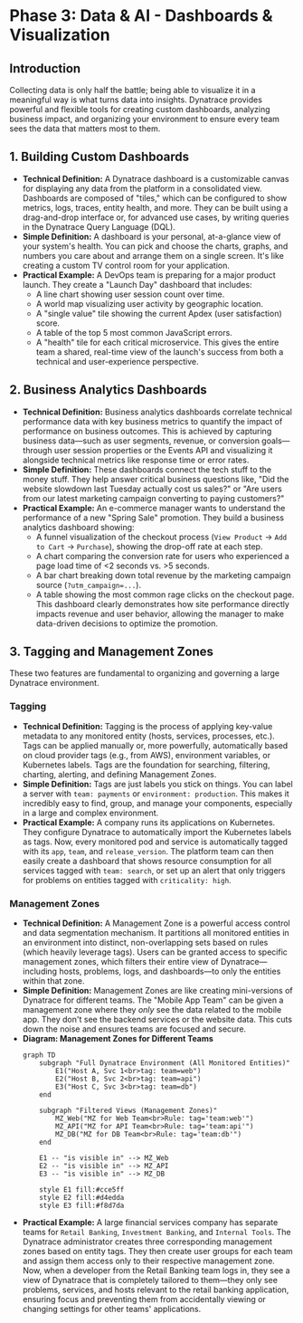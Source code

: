 # Phase 3: Data & AI - Dashboards & Visualization

## Introduction
Collecting data is only half the battle; being able to visualize it in a meaningful way is what turns data into insights. Dynatrace provides powerful and flexible tools for creating custom dashboards, analyzing business impact, and organizing your environment to ensure every team sees the data that matters most to them.

## 1. Building Custom Dashboards

*   **Technical Definition:** A Dynatrace dashboard is a customizable canvas for displaying any data from the platform in a consolidated view. Dashboards are composed of "tiles," which can be configured to show metrics, logs, traces, entity health, and more. They can be built using a drag-and-drop interface or, for advanced use cases, by writing queries in the Dynatrace Query Language (DQL).
*   **Simple Definition:** A dashboard is your personal, at-a-glance view of your system's health. You can pick and choose the charts, graphs, and numbers you care about and arrange them on a single screen. It's like creating a custom TV control room for your application.
*   **Practical Example:** A DevOps team is preparing for a major product launch. They create a "Launch Day" dashboard that includes:
    *   A line chart showing user session count over time.
    *   A world map visualizing user activity by geographic location.
    *   A "single value" tile showing the current Apdex (user satisfaction) score.
    *   A table of the top 5 most common JavaScript errors.
    *   A "health" tile for each critical microservice.
    This gives the entire team a shared, real-time view of the launch's success from both a technical and user-experience perspective.

## 2. Business Analytics Dashboards

*   **Technical Definition:** Business analytics dashboards correlate technical performance data with key business metrics to quantify the impact of performance on business outcomes. This is achieved by capturing business data—such as user segments, revenue, or conversion goals—through user session properties or the Events API and visualizing it alongside technical metrics like response time or error rates.
*   **Simple Definition:** These dashboards connect the tech stuff to the money stuff. They help answer critical business questions like, "Did the website slowdown last Tuesday actually cost us sales?" or "Are users from our latest marketing campaign converting to paying customers?"
*   **Practical Example:** An e-commerce manager wants to understand the performance of a new "Spring Sale" promotion. They build a business analytics dashboard showing:
    *   A funnel visualization of the checkout process (`View Product` -> `Add to Cart` -> `Purchase`), showing the drop-off rate at each step.
    *   A chart comparing the conversion rate for users who experienced a page load time of <2 seconds vs. >5 seconds.
    *   A bar chart breaking down total revenue by the marketing campaign source (`?utm_campaign=...`).
    *   A table showing the most common rage clicks on the checkout page.
    This dashboard clearly demonstrates how site performance directly impacts revenue and user behavior, allowing the manager to make data-driven decisions to optimize the promotion.

## 3. Tagging and Management Zones

These two features are fundamental to organizing and governing a large Dynatrace environment.

### Tagging
*   **Technical Definition:** Tagging is the process of applying key-value metadata to any monitored entity (hosts, services, processes, etc.). Tags can be applied manually or, more powerfully, automatically based on cloud provider tags (e.g., from AWS), environment variables, or Kubernetes labels. Tags are the foundation for searching, filtering, charting, alerting, and defining Management Zones.
*   **Simple Definition:** Tags are just labels you stick on things. You can label a server with `team: payments` or `environment: production`. This makes it incredibly easy to find, group, and manage your components, especially in a large and complex environment.
*   **Practical Example:** A company runs its applications on Kubernetes. They configure Dynatrace to automatically import the Kubernetes labels as tags. Now, every monitored pod and service is automatically tagged with its `app`, `team`, and `release_version`. The platform team can then easily create a dashboard that shows resource consumption for all services tagged with `team: search`, or set up an alert that only triggers for problems on entities tagged with `criticality: high`.

### Management Zones
*   **Technical Definition:** A Management Zone is a powerful access control and data segmentation mechanism. It partitions all monitored entities in an environment into distinct, non-overlapping sets based on rules (which heavily leverage tags). Users can be granted access to specific management zones, which filters their entire view of Dynatrace—including hosts, problems, logs, and dashboards—to only the entities within that zone.
*   **Simple Definition:** Management Zones are like creating mini-versions of Dynatrace for different teams. The "Mobile App Team" can be given a management zone where they *only* see the data related to the mobile app. They don't see the backend services or the website data. This cuts down the noise and ensures teams are focused and secure.
*   **Diagram: Management Zones for Different Teams**
    ```mermaid
    graph TD
        subgraph "Full Dynatrace Environment (All Monitored Entities)"
            E1("Host A, Svc 1<br>tag: team=web")
            E2("Host B, Svc 2<br>tag: team=api")
            E3("Host C, Svc 3<br>tag: team=db")
        end

        subgraph "Filtered Views (Management Zones)"
            MZ_Web("MZ for Web Team<br>Rule: tag='team:web'")
            MZ_API("MZ for API Team<br>Rule: tag='team:api'")
            MZ_DB("MZ for DB Team<br>Rule: tag='team:db'")
        end

        E1 -- "is visible in" --> MZ_Web
        E2 -- "is visible in" --> MZ_API
        E3 -- "is visible in" --> MZ_DB

        style E1 fill:#cce5ff
        style E2 fill:#d4edda
        style E3 fill:#f8d7da
    ```
*   **Practical Example:** A large financial services company has separate teams for `Retail Banking`, `Investment Banking`, and `Internal Tools`. The Dynatrace administrator creates three corresponding management zones based on entity tags. They then create user groups for each team and assign them access only to their respective management zone. Now, when a developer from the Retail Banking team logs in, they see a view of Dynatrace that is completely tailored to them—they only see problems, services, and hosts relevant to the retail banking application, ensuring focus and preventing them from accidentally viewing or changing settings for other teams' applications.